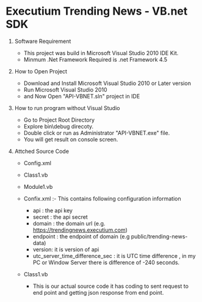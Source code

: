 # Executium Trending News - VB.net SDK

1. Software Requirement
	- This project was build in Microsoft Visual Studio 2010 IDE Kit.
	- Minmum .Net Framework Required is .net Framework 4.5

2. How to Open Project	
    - Download and Install Microsoft Visual Studio 2010 or Later version
	- Run Microsoft Visual Studio 2010
	- and Now Open "API-VBNET.sln" project in IDE

3. How to run program without Visual Studio
	- Go to Project Root Directory
	- Explore bin\debug direcoty.
	- Double click or run as Administrator "API-VBNET.exe" file.
	- You will get result on console screen. 
	
4. Attched Source Code
	- Config.xml
	- Class1.vb
	- Module1.vb
	- Confix.xml :- This contains following configuration information
        - api : the api key
        - secret : the api secret
		- domain : the domain url (e.g. https://trendingnews.executium.com)
		- endpoint : the endpoint of domain (e.g public/trending-news-data)
		- version: it is version of api
		- utc_server_time_difference_sec : it is UTC time difference , in my PC or Window Server there is difference of -240 seconds.
			
	- Class1.vb
        - This is our actual source code it has coding to sent request to end point and getting json response from end point.
